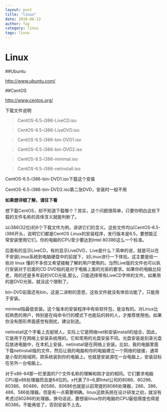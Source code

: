 ```yaml
---
layout: post
title: "linux"
date: 2016-06-12
author: fay
category: linux
tags: linux
---
```


# Linux
##Ubuntu

http://www.ubuntu.com/

##CentOS

http://www.centos.org/

下载文件说明

>CentOS-6.5-i386-LiveCD.iso

>CentOS-6.5-i386-LiveDVD.iso

>CentOS-6.5-i386-bin-DVD1.iso

>CentOS-6.5-i386-bin-DVD2.iso

>CentOS-6.5-i386-minimal.iso

>CentOS-6.5-i386-netinstall.iso


CentOS-6.5-i386-bin-DVD1.iso下载这个安装

CentOS-6.5-i386-bin-DVD2.iso第二张DVD，安装时一般不用

**如果想详细了解，请往下看**

想下载CentOS，却不知道下载哪个？其实，这个问题很简单，只要你明白这些下载的文件名称的具体含义就能判断了。

以i386(32位)的6个下载文件为例，讲讲它们的含义。这些文件均以CentOS-6.5-i386开头，说明它们都是CentOS Linux的安装程序，发行版本是6.5，要想能正常安装使用它们，你的电脑的CPU至少要达到Intel 80386这么一个标准。

后面有的显示LiveCD，有的显示LiveDVD，Live是什么？简单的说，就是可以在不安装Linux系统到电脑硬盘中的前提下，对Linux进行一下体验。这主要是给一些对 linux 懂的不多但又希望接触了解的用户使用的。当然Live版的文件也可以执行安装对于后面的CD DVD指的是对于电脑上面的光驱的要求。如果你的电脑比较老，用的还是多年前的VCD光驱,那么，只能选择带有LiveCD字样的文件。如果用的是DVD光驱，就没这个限制了。

bin-DVD前面还有bin，这是二进制的意思，这些文件就没有体验功能了，只能用于安装。

minimal指最低安装。这个版本的安装程序中有些软件包，是没有的。对Linux比较熟悉的用户，特别是在纯命令行的模式下也能玩的转的人，才推荐使用他。如果你没有图形界面感觉有困扰，建议别选。

netinstall这个字看上去挺唬人。实际上它是网络net和安装install的组合，因此，它是用于在网络上安装系统用的。它和常用的光盘安装不同。光盘安装是刻录光盘后放进电脑中，在本机上安装，netinstall是在网络上安装。比如，我的电脑里面下载netinstall版的文件，然后让我的电脑和你的电脑建立一个网络的链接，通常是小型的局域网，把系统装到你的电脑上。也就是安装源在一台电脑上，安装目标在另外一台电脑上。

对于x86-64那一栏里面的7个文件名称的理解和刚才说的相同。它们要求电脑CPU是x86处理器而且是64位的。x代表了0~6,即Intel公司的8086、80286、80386、80486、80586、80686也就是以前常提的8086处理器，286、386、486、586处理器。但是有一点需要明确。linux这款系统在设计研发之初，就没有考虑过80286的处理器。换句话说，要想装linux你的电脑的CPU最低限度也得是80386。不能再低了，否则安装不上去。
